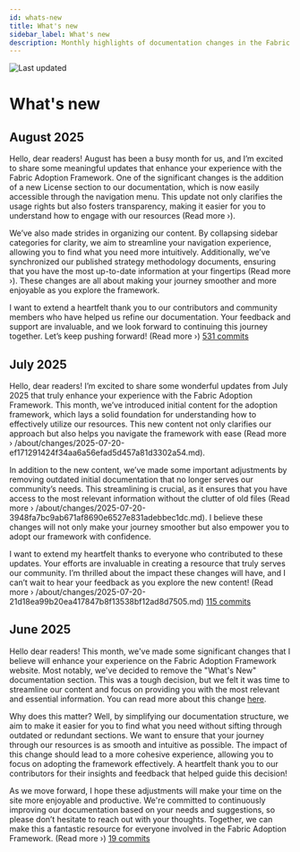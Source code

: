 ```yaml
---
id: whats-new
title: What's new
sidebar_label: What's new
description: Monthly highlights of documentation changes in the Fabric Adoption Framework.
---
```


![Last updated](https://img.shields.io/badge/last%20updated-"2025--08--08-brightgreen)

# What's new

## August 2025

Hello, dear readers! August has been a busy month for us, and I’m excited to share some meaningful updates that enhance your experience with the Fabric Adoption Framework. One of the significant changes is the addition of a new License section to our documentation, which is now easily accessible through the navigation menu. This update not only clarifies the usage rights but also fosters transparency, making it easier for you to understand how to engage with our resources (Read more ›).

We’ve also made strides in organizing our content. By collapsing sidebar categories for clarity, we aim to streamline your navigation experience, allowing you to find what you need more intuitively. Additionally, we’ve synchronized our published strategy methodology documents, ensuring that you have the most up-to-date information at your fingertips (Read more ›). These changes are all about making your journey smoother and more enjoyable as you explore the framework.

I want to extend a heartfelt thank you to our contributors and community members who have helped us refine our documentation. Your feedback and support are invaluable, and we look forward to continuing this journey together. Let’s keep pushing forward! (Read more ›) [531 commits](https://github.com/TheTrustedAdvisor/FabricAdoptionFramework/commits/main?since=2025-08-01&until=2025-08-31)

## July 2025

Hello, dear readers! I’m excited to share some wonderful updates from July 2025 that truly enhance your experience with the Fabric Adoption Framework. This month, we’ve introduced initial content for the adoption framework, which lays a solid foundation for understanding how to effectively utilize our resources. This new content not only clarifies our approach but also helps you navigate the framework with ease (Read more › /about/changes/2025-07-20-ef171291424f34aa6a56efad5d457a81d3302a54.md). 

In addition to the new content, we’ve made some important adjustments by removing outdated initial documentation that no longer serves our community’s needs. This streamlining is crucial, as it ensures that you have access to the most relevant information without the clutter of old files (Read more › /about/changes/2025-07-20-3948fa7bc9ab671af8690e6527e831adebbec1dc.md). I believe these changes will not only make your journey smoother but also empower you to adopt our framework with confidence.

I want to extend my heartfelt thanks to everyone who contributed to these updates. Your efforts are invaluable in creating a resource that truly serves our community. I’m thrilled about the impact these changes will have, and I can’t wait to hear your feedback as you explore the new content! (Read more › /about/changes/2025-07-20-21d18ea99b20ea417847b8f13538bf12ad8d7505.md) [115 commits](https://github.com/TheTrustedAdvisor/FabricAdoptionFramework/commits/main?since=2025-07-01&until=2025-07-31)

## June 2025

Hello dear readers! This month, we've made some significant changes that I believe will enhance your experience on the Fabric Adoption Framework website. Most notably, we've decided to remove the "What's New" documentation section. This was a tough decision, but we felt it was time to streamline our content and focus on providing you with the most relevant and essential information. You can read more about this change [here](https://about/changes/2025-06-03-5a7d4f72ccbbd73c700b77c1b485216d1e29c0ea.md).

Why does this matter? Well, by simplifying our documentation structure, we aim to make it easier for you to find what you need without sifting through outdated or redundant sections. We want to ensure that your journey through our resources is as smooth and intuitive as possible. The impact of this change should lead to a more cohesive experience, allowing you to focus on adopting the framework effectively. A heartfelt thank you to our contributors for their insights and feedback that helped guide this decision!

As we move forward, I hope these adjustments will make your time on the site more enjoyable and productive. We're committed to continuously improving our documentation based on your needs and suggestions, so please don’t hesitate to reach out with your thoughts. Together, we can make this a fantastic resource for everyone involved in the Fabric Adoption Framework. (Read more ›) [19 commits](https://github.com/TheTrustedAdvisor/FabricAdoptionFramework/commits/main?since=2025-06-01&until=2025-06-30)
